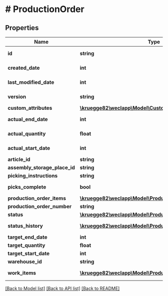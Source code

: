 # # ProductionOrder

## Properties

Name | Type | Description | Notes
------------ | ------------- | ------------- | -------------
**id** | **string** |  | [optional] [readonly]
**created_date** | **int** |  | [optional] [readonly]
**last_modified_date** | **int** |  | [optional] [readonly]
**version** | **string** |  | [optional] [readonly]
**custom_attributes** | [**\kruegge82\weclapp\Model\CustomAttribute[]**](CustomAttribute.md) |  | [optional]
**actual_end_date** | **int** |  | [optional] [readonly]
**actual_quantity** | **float** |  | [optional] [readonly]
**actual_start_date** | **int** |  | [optional] [readonly]
**article_id** | **string** |  | [optional]
**assembly_storage_place_id** | **string** |  | [optional]
**picking_instructions** | **string** |  | [optional]
**picks_complete** | **bool** |  | [optional] [readonly]
**production_order_items** | [**\kruegge82\weclapp\Model\ProductionOrderItem[]**](ProductionOrderItem.md) |  | [optional]
**production_order_number** | **string** |  | [optional]
**status** | [**\kruegge82\weclapp\Model\ProductionOrderStatusType**](ProductionOrderStatusType.md) |  | [optional]
**status_history** | [**\kruegge82\weclapp\Model\ProductionOrderStatusHistory[]**](ProductionOrderStatusHistory.md) |  | [optional] [readonly]
**target_end_date** | **int** |  | [optional]
**target_quantity** | **float** |  | [optional]
**target_start_date** | **int** |  | [optional]
**warehouse_id** | **string** |  | [optional]
**work_items** | [**\kruegge82\weclapp\Model\ProductionOrderWorkItem[]**](ProductionOrderWorkItem.md) |  | [optional] [readonly]

[[Back to Model list]](../../README.md#models) [[Back to API list]](../../README.md#endpoints) [[Back to README]](../../README.md)

